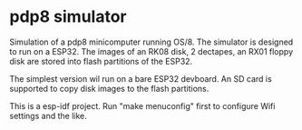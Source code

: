 # pdp8 simulator

Simulation of a pdp8 minicomputer running OS/8.
The simulator is designed to run on a ESP32.
The images of an RK08 disk, 2 dectapes, an RX01 floppy disk are stored into flash partitions of the ESP32.

The simplest version wil run on a bare ESP32 devboard.  An SD card is supported to copy disk images to the flash partitions.

This is a esp-idf project.  Run "make menuconfig" first to configure Wifi settings and the like.
